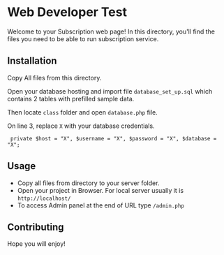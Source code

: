 # Web Developer Test

Welcome to your Subscription web page! In this directory, you'll find the files you need to be able to run subscription service.


## Installation

Copy All files from this directory.

Open your database hosting and import file `database_set_up.sql` which contains 2 tables with prefilled sample data.

Then locate `class` folder and open `database.php` file.

On line 3, replace `X` with your database credentials.

` private $host = "X", $username = "X", $password = "X", $database = "X";`


## Usage

- Copy all files from directory to your server folder.
- Open your project in Browser. For local server usually it is `http://localhost/`
- To access Admin panel at the end of URL type `/admin.php`

## Contributing

Hope you will enjoy!
